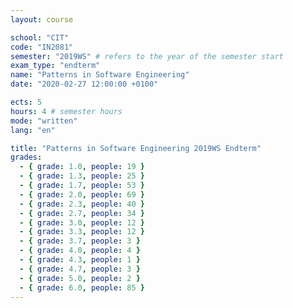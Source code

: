 ```yaml
---
layout: course

school: "CIT"
code: "IN2081"
semester: "2019WS" # refers to the year of the semester start
exam_type: "endterm"
name: "Patterns in Software Engineering"
date: "2020-02-27 12:00:00 +0100"

ects: 5
hours: 4 # semester hours
mode: "written"
lang: "en"

title: "Patterns in Software Engineering 2019WS Endterm"
grades:
  - { grade: 1.0, people: 19 }
  - { grade: 1.3, people: 25 }
  - { grade: 1.7, people: 53 }
  - { grade: 2.0, people: 69 }
  - { grade: 2.3, people: 40 }
  - { grade: 2.7, people: 34 }
  - { grade: 3.0, people: 12 }
  - { grade: 3.3, people: 12 }
  - { grade: 3.7, people: 3 }
  - { grade: 4.0, people: 4 }
  - { grade: 4.3, people: 1 }
  - { grade: 4.7, people: 3 }
  - { grade: 5.0, people: 2 }
  - { grade: 6.0, people: 85 }
---
```



